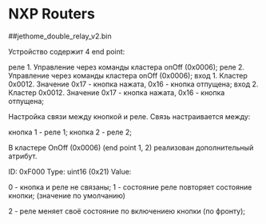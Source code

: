 NXP Routers
=============================

##jethome_double_relay_v2.bin

Устройство содержит 4 end point:

реле 1. Управление через команды кластера onOff (0x0006);
реле 2. Управление через команды кластера onOff (0x0006);
вход 1. Кластер 0x0012. Значение 0x17 - кнопка нажата, 0x16 - кнопка отпущена;
вход 2. Кластер 0x0012. Значение 0x17 - кнопка нажата, 0x16 - кнопка отпущена;

Настройка связи между кнопкой и реле.
Связь настраивается между:

кнопка 1 - реле 1;
кнопка 2 - реле 2;

В кластере OnOff (0x0006) (end point 1, 2) реализован дополнительный атрибут.

ID: 0xF000
Type: uint16 (0x21)
Value:

0 - кнопка и реле не связаны;
1 - состояние реле повторяет состояние кнопки; (значение по умолчанию)

2 - реле меняет своё состояние по включениею кнопки (по фронту);